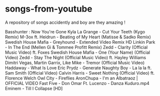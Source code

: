 # songs-from-youtube
A repository of songs accidently and boy are they amazing !

Basshunter : Now You're Gone
Kyla La Grange - Cut Your Teeth (Kygo Remix)
M-3ox ft. Heidrun - Beating of My Heart (Matisse & Sadko Remix)
Swedish House Mafia - Greyhound - Extended Video Remix HD
Linkin Park - In The End (Mellen Gi & Tommee Profitt Remix)
Zedd - Clarity (Official Music Video) ft. Foxes
Swedish House Mafia - One (Your Name) (Official Video)
Zedd - Stay The Night (Official Music Video) ft. Hayley Williams
Dimitri Vegas, Martin Garrix, Like Mike - Tremor (Official Music Video)
Haddaway - What Is Love
Eric Prydz - Generate
Naughty Boy - La la la ft. Sam Smith (Official Video)
Calvin Harris - Sweet Nothing (Official Video) ft. Florence Welch
Owl City - Fireflies
AronChupa - I'm an Albatraoz | OFFICIAL VIDEO
Fast Five - Don Omar Ft. Lucenzo - Danza Kuduro.mp4
Eminem - Till I Collapse [HD]
